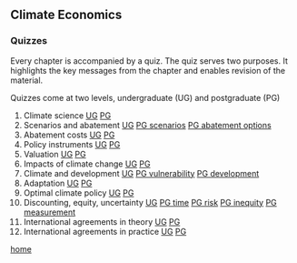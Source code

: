 ## Climate Economics
### Quizzes

Every chapter is accompanied by a quiz. The quiz serves two purposes. It highlights the key messages from the chapter and enables revision of the material.

Quizzes come at two levels, undergraduate (UG) and postgraduate (PG)
1. Climate science [UG](http://www.surveygizmo.co.uk/s3/2126176/Quiz-UG-Climate-science) [PG](http://www.surveygizmo.co.uk/s3/2152662/Quiz-PG-Climate-science)
2. Scenarios and abatement [UG](http://www.surveygizmo.co.uk/s3/2128975/Quiz-UG-Emission-scenarios) [PG scenarios](http://www.surveygizmo.co.uk/s3/2132132/Quiz-PG-Emission-scenarios) [PG abatement options](http://www.surveygizmo.co.uk/s3/2132134/Quiz-PG-Abatement-options)
3. Abatement costs [UG](http://www.surveygizmo.co.uk/s3/2132834/Quiz-UG-Abatement-costs) [PG](http://www.surveygizmo.com/s3/2263376/Quiz-PG-Abatement-costs)
4. Policy instruments [UG](http://www.surveygizmo.co.uk/s3/2136418/Quiz-UG-Policy-instruments) [PG](http://www.surveygizmo.com/s3/2286824/Quiz-PG-Policy-instruments)
5. Valuation [UG](http://www.surveygizmo.co.uk/s3/2137406/Quiz-UG-Valuation) [PG](http://www.surveygizmo.com/s3/2289823/Quiz-PG-Valuation)
6. Impacts of climate change [UG](http://www.surveygizmo.co.uk/s3/2139354/Quiz-UG-Impacts) [PG](http://www.surveygizmo.com/s3/2511087/Quiz-PG-Impacts)
7. Climate and development [UG](http://www.surveygizmo.co.uk/s3/2139649/Quiz-UG-Development) [PG vulnerability](http://survey.alchemer.com/s3/2512143/Quiz-PG-Vulnerability) [PG development](http://survey.alchemer.com/s3/2557102/Quiz-PG-Development)
8. Adaptation [UG](http://www.surveygizmo.co.uk/s3/2144848/Quiz-UG-Adaptation) [PG](http://survey.alchemer.com/s3/3261895/Quiz-PG-Adaptation)
9. Optimal climate policy [UG](http://www.surveygizmo.co.uk/s3/2147092/Quiz-UG-Optimal-climate-policy) [PG](http://survey.alchemer.com/s3/3262324/Quiz-PG-Optimal-climate-policy)
10. Discounting, equity, uncertainty [UG](http://www.surveygizmo.co.uk/s3/2149012/Quiz-UG-Time-risk-inequity) [PG time](http://survey.alchemer.com/s3/3262833/Quiz-PG-Time) [PG risk](http://survey.alchemer.com/s3/3262835/Quiz-PG-Risk) [PG inequity](http://survey.alchemer.com/s3/3262836/Quiz-PG-Inequity) [PG measurement](http://survey.alchemer.com/s3/3262839/Quiz-PG-Measuring-preferences)
11. International agreements in theory [UG](http://www.surveygizmo.co.uk/s3/2149772/Quiz-UG-International-agreements-in-theory) [PG](http://survey.alchemer.com/s3/3268016/Quiz-PG-International-agreements-in-theory)
12. International agreements in practice [UG](http://www.surveygizmo.co.uk/s3/2151579/Quiz-UG-International-agreements-in-practice) [PG](http://survey.alchemer.com/s3/3268015/Quiz-PG-International-agreements-in-practice)

[home](https://rtol.github.io/ClimateEconomics/)
